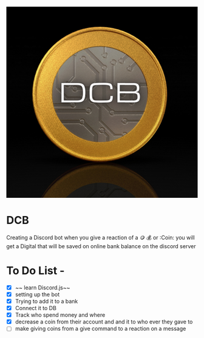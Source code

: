 ![DCB Logo](DCB_Logo.png)

# DCB

Creating a Discord bot when you give a reaction of a :coin: :moneybag: or :Coin: you will get a Digital that will be saved on online bank balance on the discord server

# To Do List -

- [x] ~~ learn Discord.js~~
- [x] setting up the bot
- [x] Trying to add it to a bank
- [x] Connect it to DB
- [x] Track who spend money and where
- [x] decrease a coin from their account and and it to who ever they gave to
- [ ] make giving coins from a give command to a reaction on a message
